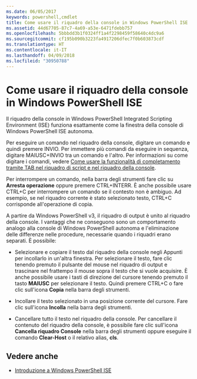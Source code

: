 ```yaml
---
ms.date: 06/05/2017
keywords: powershell,cmdlet
title: Come usare il riquadro della console in Windows PowerShell ISE
ms.assetid: 44d67705-87c7-4a69-a53e-6471fdebb757
ms.openlocfilehash: 5bbbdd3b1f0324ff1a4f2298459f58640c4dc9a6
ms.sourcegitcommit: cf195b090b3223fa4917206dfec7f0b603873cdf
ms.translationtype: HT
ms.contentlocale: it-IT
ms.lasthandoff: 04/09/2018
ms.locfileid: "30950788"
---
```

# <a name="how-to-use-the-console-pane-in-the-windows-powershell-ise"></a>Come usare il riquadro della console in Windows PowerShell ISE

Il riquadro della console in Windows PowerShell Integrated Scripting Environment (ISE) funziona esattamente come la finestra della console di Windows PowerShell ISE autonoma.

Per eseguire un comando nel riquadro della console, digitare un comando e quindi premere INVIO. Per immettere più comandi da eseguire in sequenza, digitare MAIUSC+INVIO tra un comando e l'altro. Per informazioni su come digitare i comandi, vedere [Come usare la funzionalità di completamento tramite TAB nel riquadro di script e nel riquadro della console](How-to-Use-Tab-Completion-in-the-Script-Pane-and-Console-Pane.md).

Per interrompere un comando, nella barra degli strumenti fare clic su **Arresta operazione** oppure premere CTRL+INTERR. È anche possibile usare CTRL+C per interrompere un comando se il contesto non è ambiguo. Ad esempio, se nel riquadro corrente è stato selezionato testo, CTRL+C corrisponde all'operazione di copia.

A partire da Windows PowerShell v3, il riquadro di output è unito al riquadro della console. I vantaggi che ne conseguono sono un comportamento analogo alla console di Windows PowerShell autonoma e l'eliminazione delle differenze nelle procedure, necessarie quando i riquadri erano separati. È possibile:

- Selezionare e copiare il testo dal riquadro della console negli Appunti per incollarlo in un'altra finestra. Per selezionare il testo, fare clic tenendo premuto il pulsante del mouse nel riquadro di output e trascinare nel frattempo il mouse sopra il testo che si vuole acquisire. È anche possibile usare i tasti di direzione del cursore tenendo premuto il tasto **MAIUSC** per selezionare il testo. Quindi premere CTRL+C o fare clic sull'icona **Copia** nella barra degli strumenti.

- Incollare il testo selezionato in una posizione corrente del cursore. Fare clic sull'icona **Incolla** nella barra degli strumenti.

- Cancellare tutto il testo nel riquadro della console. Per cancellare il contenuto del riquadro della console, è possibile fare clic sull'icona **Cancella riquadro Console** nella barra degli strumenti oppure eseguire il comando **Clear-Host** o il relativo alias, **cls**.

## <a name="see-also"></a>Vedere anche

- [Introduzione a Windows PowerShell ISE](Introducing-the-Windows-PowerShell-ISE.md)